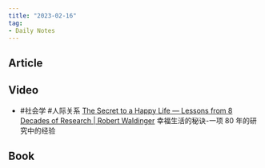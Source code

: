 ```yaml
---
title: "2023-02-16"
tag:
- Daily Notes
---
```

## Article

## Video
- #社会学 #人际关系 [The Secret to a Happy Life — Lessons from 8 Decades of Research | Robert Waldinger](https://youtu.be/IStsehNAOL8) 幸福生活的秘诀-一项 80 年的研究中的经验
## Book